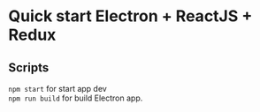 # Quick start Electron + ReactJS + Redux

## Scripts
```npm start``` for start app dev  
```npm run build``` for build Electron app.
